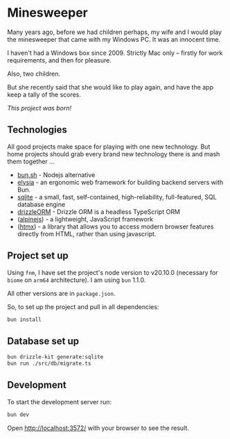 # Minesweeper

Many years ago, before we had children perhaps, my wife and I would play the minesweeper that came with my Windows PC. It was an innocent time.

I haven't had a Windows box since 2009. Strictly Mac only – firstly for work requirements, and then for pleasure.

Also, two children.

But she recently said that she would like to play again, and have the app keep a tally of the scores.

*This project was born!*

## Technologies

All good projects make space for playing with one new technology. But home projects should grab every brand new technology there is and mash them together ...

- [bun.sh](https://bun.sh/) - Nodejs alternative
- [elysia](https://elysiajs.com/) - an ergonomic web framework for building backend servers with Bun.
- [sqlite](https://www.sqlite.org/) - a small, fast, self-contained, high-reliability, full-featured, SQL database engine
- [drizzleORM](https://orm.drizzle.team/) - Drizzle ORM is a headless TypeScript ORM
- ([alpinejs](https://alpinejs.dev/)) - a lightweight, JavaScript framework
- ([htmx](https://htmx.org/)) - a library that allows you to access modern browser features directly from HTML, rather than using javascript.

## Project set up

Using `fnm`, I have set the project's node version to v20.10.0 (necessary for `biome` on `arm64` architecture).
I am using `bun` 1.1.0.

All other versions are in `package.json`.

So, to set up the project and pull in all dependencies:

```zsh
bun install
```

## Database set up

```zsh
bun drizzle-kit generate:sqlite
bun run ./src/db/migrate.ts
```

## Development

To start the development server run:

```bash
bun dev
```

Open <http://localhost:3572/> with your browser to see the result.
